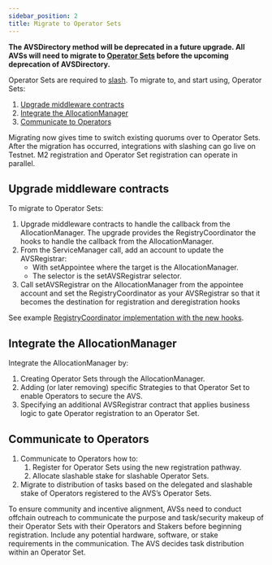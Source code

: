 ```yaml
---
sidebar_position: 2
title: Migrate to Operator Sets
---
```


**The AVSDirectory method will be deprecated in a future upgrade. All AVSs will need to migrate to [Operator Sets](../../../eigenlayer/concepts/operator-sets/operator-sets-concept) before the
upcoming deprecation of AVSDirectory.**

Operator Sets are required to [slash](../../../../eigenlayer/concepts/slashing/slashing-concept.md). To migrate to, and start using, Operator Sets: 
1. [Upgrade middleware contracts](#upgrade-middleware-contracts) 
2. [Integrate the AllocationManager](#upgrade-middleware-contracts)
3. [Communicate to Operators](#communicate-to-operators)

Migrating now gives time to switch existing quorums over to Operator Sets. After the migration has occurred,
integrations with slashing can go live on Testnet. M2 registration and Operator Set registration can operate in parallel.

## Upgrade middleware contracts

To migrate to Operator Sets:

1. Upgrade middleware contracts to handle the callback from the AllocationManager. The upgrade provides the RegistryCoordinator
the hooks to handle the callback from the AllocationManager. 
2. From the ServiceManager call, add an account to update the AVSRegistrar:
      * With setAppointee where the target is the AllocationManager.
      * The selector is the setAVSRegistrar selector.
3. Call setAVSRegistrar on the AllocationManager from the appointee account and set the RegistryCoordinator as your AVSRegistrar
so that it becomes the destination for registration and deregistration hooks

See example [RegistryCoordinator implementation with the new hooks](https://github.com/Layr-Labs/eigenlayer-middleware/blob/dev/src/SlashingRegistryCoordinator.sol).

## Integrate the AllocationManager

Integrate the AllocationManager by:

1. Creating Operator Sets through the AllocationManager.
2. Adding (or later removing) specific Strategies to that Operator Set to enable Operators to secure the AVS.
3. Specifying an additional AVSRegistrar contract that applies business logic to gate Operator registration to an Operator Set.

## Communicate to Operators

1. Communicate to Operators how to:
   1. Register for Operator Sets using the new registration pathway. 
   2. Allocate slashable stake for slashable Operator Sets.
2. Migrate to distribution of tasks based on the delegated and slashable stake of Operators registered to the AVS’s Operator Sets.

To ensure community and incentive alignment, AVSs need to conduct offchain outreach to communicate
the purpose and task/security makeup of their Operator Sets with their Operators and Stakers before beginning registration.
Include any potential hardware, software, or stake requirements in the communication. The AVS decides task distribution
within an Operator Set.
